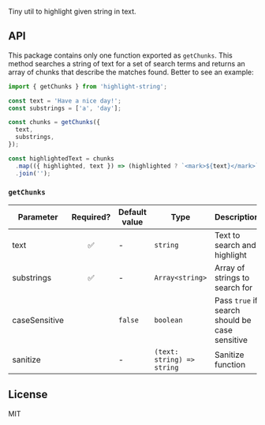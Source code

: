 Tiny util to highlight given string in text.

## API

This package contains only one function exported as `getChunks`. This method searches a string of text for a set of search terms and returns an array of chunks that describe the matches found. Better to see an example:

```js
import { getChunks } from 'highlight-string';

const text = 'Have a nice day!';
const substrings = ['a', 'day'];

const chunks = getChunks({
  text,
  substrings,
});

const highlightedText = chunks
  .map(({ highlighted, text }) => (highlighted ? `<mark>${text}</mark>` : text))
  .join('');
```

### `getChunks`

| Parameter     | Required? | Default value | Type                       | Description                                    |
| ------------- | :-------: | ------------- | -------------------------- | ---------------------------------------------- |
| text          |    ✅     | -             | `string`                   | Text to search and highlight                   |
| substrings    |    ✅     | -             | `Array<string>`            | Array of strings to search for                 |
| caseSensitive |           | `false`       | `boolean`                  | Pass `true` if search should be case sensitive |
| sanitize      |           | -             | `(text: string) => string` | Sanitize function                              |

## License

MIT
